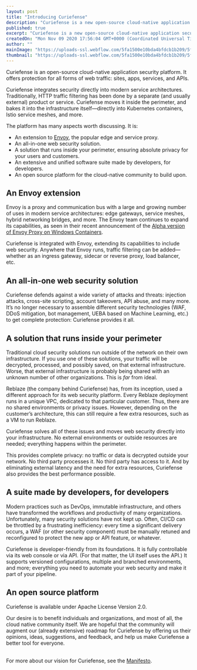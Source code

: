 ```yaml
---
layout: post
title: "Introducing Curiefense"
description: "Curiefense is a new open-source cloud-native application security platform. It integrates security directly into modern service architectures, and offers multiple benefits that were not previously available in this form."
published: true
excerpt: "Curiefense is a new open-source cloud-native application security platform. It integrates security directly into modern service architectures, and offers multiple benefits that were not previously available in this form."
createdOn: "Mon Nov 09 2020 17:56:04 GMT+0000 (Coordinated Universal Time)"
author: ""
mainImage: "https://uploads-ssl.webflow.com/5fa1500e10bda4bfdcb1b209/5fab730f54e5911ddcef4864_isometric_white_bg-06-06.png"
thumbnail: "https://uploads-ssl.webflow.com/5fa1500e10bda4bfdcb1b209/5fab730f54e5911ddcef4864_isometric_white_bg-06-06.png"
---
```


<p>Curiefense is an open-source cloud-native application security platform. It offers protection for all forms of web traffic: sites, apps, services, and APIs.&nbsp;<br /></p>
<p>
    Curiefense integrates security directly into modern service architectures. Traditionally, HTTP traffic filtering has been done by a separate (and usually external) product or service. Curiefense moves it inside the perimeter, and bakes
    it into the infrastructure itself—directly into Kubernetes containers, Istio service meshes, and more.&nbsp;<br />
</p>
<p>The platform has many aspects worth discussing. It is:</p>
<ul>
    <li>An extension to <a href="https://www.envoyproxy.io/">Envoy</a>, the popular edge and service proxy.</li>
    <li>An all-in-one web security solution.</li>
    <li>A solution that runs inside your perimeter, ensuring absolute privacy for your users and customers.</li>
    <li>An extensive and unified software suite made by developers, for developers.</li>
    <li>An open source platform for the cloud-native community to build upon.</li>
</ul>
<h2>An Envoy extension</h2>
<p>
    Envoy is a proxy and communication bus with a large and growing number of uses in modern service architectures: edge gateways, service meshes, hybrid networking bridges, and more. The Envoy team continues to expand its capabilities, as
    seen in their recent announcement of the <a href="https://blog.envoyproxy.io/envoy-proxy-on-windows-containers-193dffa13050">Alpha version of Envoy Proxy on Windows Containers</a>.<br />
</p>
<p>Curiefense is integrated with Envoy, extending its capabilities to include web security. Anywhere that Envoy runs, traffic filtering can be added—whether as an ingress gateway, sidecar or reverse proxy, load balancer, etc.&nbsp;</p>
<h2>An all-in-one web security solution</h2>
<p>
    Curiefense defends against a wide variety of attacks and threats: injection attacks, cross-site scripting, account takeovers, API abuse, and many more. It’s no longer necessary to assemble different security technologies (WAF, DDoS
    mitigation, bot management, UEBA based on Machine Learning, etc.) to get complete protection: Curiefense provides it all.
</p>
<h2>A solution that runs inside your perimeter</h2>
<p>
    Traditional cloud security solutions run outside of the network on their own infrastructure. If you use one of these solutions, your traffic will be decrypted, processed, and possibly saved, on that external infrastructure. Worse, that
    external infrastructure is probably being shared with an unknown number of other organizations. This is <em>far</em> from ideal.<br />
</p>
<p>
    Reblaze (the company behind Curiefense) has, from its inception, used a different approach for its web security platform. Every Reblaze deployment runs in a unique VPC, dedicated to that particular customer. Thus, there are no shared
    environments or privacy issues. However, depending on the customer’s architecture, this can still require a few extra resources, such as a VM to run Reblaze.&nbsp;&nbsp;<br />
</p>
<p>Curiefense solves all of these issues and moves web security directly into your infrastructure. No external environments or outside resources are needed; everything happens within the perimeter.<br /></p>
<p>
    This provides complete privacy: no traffic or data is decrypted outside your network. No third party processes it. No third party has access to it. And by eliminating external latency and the need for extra resources, Curiefense also
    provides the best performance possible.&nbsp;&nbsp;
</p>
<h2>A suite made by developers, for developers</h2>
<p>
    Modern practices such as DevOps, immutable infrastructure, and others have transformed the workflows and productivity of many organizations. Unfortunately, many security solutions have not kept up. Often, CI/CD can be throttled by a
    frustrating inefficiency: every time a significant delivery occurs, a WAF (or other security component) must be manually retuned and reconfigured to protect the new app or API feature, or whatever.<br />
</p>
<p>
    Curiefense is developer-friendly from its foundations. It is fully controllable via its web console or via API. (For that matter, the UI itself uses the API.) It supports versioned configurations, multiple and branched environments, and
    more; everything you need to automate your web security and make it part of your pipeline.
</p>
<h2>An open source platform</h2>
<p>Curiefense is available under Apache License Version 2.0.&nbsp;<br /></p>
<p>
    Our desire is to benefit individuals and organizations, and most of all, the cloud native community itself. We are hopeful that the community will augment our (already extensive) roadmap for Curiefense by offering us their opinions,
    ideas, suggestions, and feedback, and help us make Curiefense a better tool for everyone.
</p>
<p>
    ‍<br />
    For more about our vision for Curiefense, see the <a href="https://www.curiefense.io/manifesto">Manifesto</a>.
</p>
